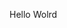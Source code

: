 Hello Wolrd













































































































































































































































































































































































































































































































































































































































































































































































































































































































































































































































































































































































































































































































































































































































































































































































































































































































































































































































































































































































































































































































































































































































































































































































































































































































































































































































































































































































































































































































































































































































































































































































































































































































































































































































































































































































































































































































































































































































































































